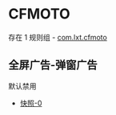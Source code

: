 # CFMOTO

存在 1 规则组 - [com.lxt.cfmoto](/src/apps/com.lxt.cfmoto.ts)

## 全屏广告-弹窗广告

默认禁用

- [快照-0](https://i.gkd.li/import/13401967)
